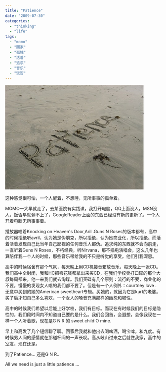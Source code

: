 ```yaml
---
title: "Patience"
date: "2009-07-30"
categories: 
  - "thinking"
  - "life"
tags: 
  - "momo"
  - "回家"
  - "孤独"
  - "活着"
  - "追求"
  - "音乐"
  - "饭否"
---
```


[![patience](images/patience.jpg "patience")](http://blog.natt.cc/582.html)

这种感觉很可怕，一个人醒着，不想睡，无所事事的孤单着。

MOMO一大早就走了，去某医院有实践课，我打开电脑，QQ上面没人，MSN没人，饭否早就登不上了，GoogleReader上面的东西已经没有新的更新了。一个人开着电脑无所事事着。

播放器唱着Knocking on Heaven's Door,Aril .Guns N Roses的版本都有，高中的时候拒绝听avril，认为她是伪朋克，所以拒绝，认为她商业化，所以拒绝。而活着活着发现自己比当年自己鄙视的任何音乐人都伪。追求纯的东西就不会向前走，一直听着Guns N Roses，不朽经典，听Nirvana，那不插电演唱会，这么几年也算陪伴我一个人的时候，那些音乐带给我的不只是听觉的享受。他们引我深思。

高中的时候宿舍有那个气氛，每天晚上用CD机接音箱放音乐，每天晚上一张CD。我们高中全封闭，我和HC把零花钱都拿出来买CD，在我们学校卖打口碟的那个大叔每周都来，他一来我们就去淘碟。我们买碟有几个原则：流行的不要，商业化的不要，慢慢的发现女人唱的我们都不要了。但是有一个人例外：courtney love . 无意中买到的她的American sweetheart专辑。买她的，就因为它是kurt的老婆。买了后才知自己多么喜欢，一个女人的嗓音充满那样的幽怨和韧性。

高中的时候我们希望以后能上好学校，我们有目标。而现在有时候我们的目标是隐性的，我们段时间内不知道自己要的是什么。我们会回首，会遐想，会像我现在一样一个人听着歌，现在是G N R 的 sweet child O mine.

早上和高发了几个短信聊了聊。回家后我就和他出去喝啤酒，喝宝啤，和九度。有时候男人间的感情就在那碰杯间的一声长叹。高从岐山过来之后就住我家，高中的室友，现在还是。

到了Patience... 还是G N R..

All we need is just a little patience ...
